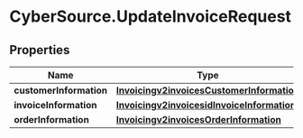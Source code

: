 # CyberSource.UpdateInvoiceRequest

## Properties
Name | Type | Description | Notes
------------ | ------------- | ------------- | -------------
**customerInformation** | [**Invoicingv2invoicesCustomerInformation**](Invoicingv2invoicesCustomerInformation.md) |  | [optional] 
**invoiceInformation** | [**Invoicingv2invoicesidInvoiceInformation**](Invoicingv2invoicesidInvoiceInformation.md) |  | [optional] 
**orderInformation** | [**Invoicingv2invoicesOrderInformation**](Invoicingv2invoicesOrderInformation.md) |  | [optional] 


